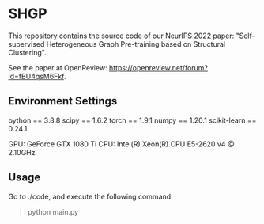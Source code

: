 # SHGP

This repository contains the source code of our NeurIPS 2022 paper: "Self-supervised Heterogeneous Graph Pre-training based on Structural Clustering". 

See the paper at OpenReview: <https://openreview.net/forum?id=fBU4qsM6Fkf>.



## Environment Settings
python == 3.8.8
scipy == 1.6.2
torch == 1.9.1
numpy == 1.20.1
scikit-learn == 0.24.1

GPU: GeForce GTX 1080 Ti
CPU: Intel(R) Xeon(R) CPU E5-2620 v4 @ 2.10GHz

## Usage
Go to ./code, and execute the following command:
> python main.py 
